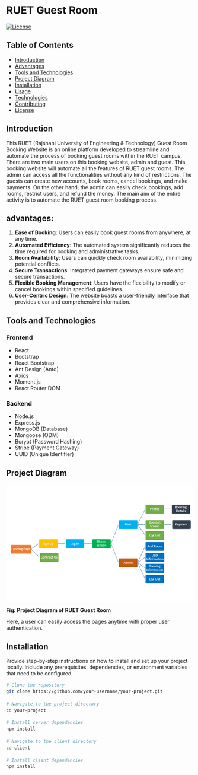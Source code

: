 # RUET Guest Room

[![License](https://img.shields.io/badge/license-MIT-blue.svg)](https://opensource.org/licenses/MIT)

## Table of Contents

- [Introduction](#introduction)
- [Advantages](#advantages)
- [Tools and Technologies](#tools-and-technologies)
- [Project Diagram](#project-diagram)
- [Installation](#installation)
- [Usage](#usage)
- [Technologies](#technologies)
- [Contributing](#contributing)
- [License](#license)

## Introduction

This RUET (Rajshahi University of Engineering & Technology) Guest Room Booking Website is an online platform developed to streamline and automate the process of booking guest rooms within the RUET campus. There are two main users on this booking website, admin and guest. This booking website will automate all the features of RUET guest rooms. The admin can access all the functionalities without any kind of restrictions. The guests can create new accounts, book rooms, cancel bookings, and make payments. On the other hand, the admin can easily check bookings, add rooms, restrict users, and refund the money. The main aim of the entire activity is to automate the RUET guest room booking process.

## advantages:

1. **Ease of Booking**: Users can easily book guest rooms from anywhere, at any time.
2. **Automated Efficiency**: The automated system significantly reduces the time required for booking and administrative tasks.
3. **Room Availability**: Users can quickly check room availability, minimizing potential conflicts.
4. **Secure Transactions**: Integrated payment gateways ensure safe and secure transactions.
5. **Flexible Booking Management**: Users have the flexibility to modify or cancel bookings within specified guidelines.
6. **User-Centric Design**: The website boasts a user-friendly interface that provides clear and comprehensive information.

## Tools and Technologies

### Frontend

- React
- Bootstrap
- React Bootstrap
- Ant Design (Antd)
- Axios
- Moment.js
- React Router DOM

### Backend

- Node.js
- Express.js
- MongoDB (Database)
- Mongoose (ODM)
- Bcrypt (Password Hashing)
- Stripe (Payment Gateway)
- UUID (Unique Identifier)

## Project Diagram

![Project Diagram](./pictures/flowdiagram.png)

**Fig: Project Diagram of RUET Guest Room**

Here, a user can easily access the pages anytime with proper user authentication.

## Installation

Provide step-by-step instructions on how to install and set up your project locally. Include any prerequisites, dependencies, or environment variables that need to be configured.

```bash
# Clone the repository
git clone https://github.com/your-username/your-project.git

# Navigate to the project directory
cd your-project

# Install server dependencies
npm install

# Navigate to the client directory
cd client

# Install client dependencies
npm install
```
